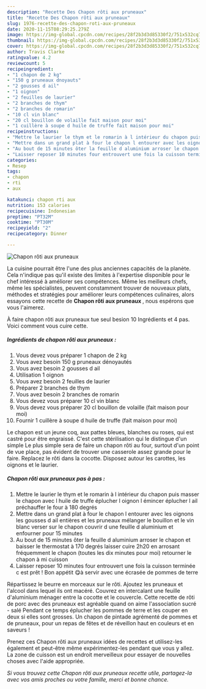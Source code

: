 ```yaml
---
description: "Recette Des Chapon rôti aux pruneaux"
title: "Recette Des Chapon rôti aux pruneaux"
slug: 1976-recette-des-chapon-roti-aux-pruneaux
date: 2020-11-15T08:29:25.279Z
image: https://img-global.cpcdn.com/recipes/28f2b3d3d85330f2/751x532cq70/chapon-roti-aux-pruneaux-photo-principale-de-la-recette.jpg
thumbnail: https://img-global.cpcdn.com/recipes/28f2b3d3d85330f2/751x532cq70/chapon-roti-aux-pruneaux-photo-principale-de-la-recette.jpg
cover: https://img-global.cpcdn.com/recipes/28f2b3d3d85330f2/751x532cq70/chapon-roti-aux-pruneaux-photo-principale-de-la-recette.jpg
author: Travis Clarke
ratingvalue: 4.2
reviewcount: 5
recipeingredient:
- "1 chapon de 2 kg"
- "150 g pruneaux dnoyauts"
- "2 gousses d ail"
- "1 oignon"
- "2 feuilles de laurier"
- "2 branches de thym"
- "2 branches de romarin"
- "10 cl vin blanc"
- "20 cl bouillon de volaille fait maison pour moi"
- "1 cuillère à soupe d huile de truffe fait maison pour moi"
recipeinstructions:
- "Mettre le laurier le thym et le romarin à l intérieur du chapon puis masser le chapon avec l huile de truffe éplucher l oignon l émincer éplucher l ail préchauffer le four à 180 degrés"
- "Mettre dans un grand plat à four le chapon l entourer avec les oignons les gousses d ail entières et les pruneaux mélanger le bouillon et le vin blanc verser sur le chapon couvrir d une feuille d aluminium et enfourner pour 15 minutes"
- "Au bout de 15 minutes ôter la feuille d aluminium arroser le chapon et baisser le thermostat à 170 degrés laisser cuire 2h20 en arrosant fréquemment le chapon (toutes les dix minutes pour moi) retourner le chapon à mi cuisson"
- "Laisser reposer 10 minutes four entrouvert une fois la cuisson terminée c est prêt ! Bon appétit 😋à servir avec une écrasée de pommes de terre"
categories:
- Resep
tags:
- chapon
- rti
- aux

katakunci: chapon rti aux 
nutrition: 153 calories
recipecuisine: Indonesian
preptime: "PT32M"
cooktime: "PT30M"
recipeyield: "2"
recipecategory: Dinner

---
```



![Chapon rôti aux pruneaux](https://img-global.cpcdn.com/recipes/28f2b3d3d85330f2/751x532cq70/chapon-roti-aux-pruneaux-photo-principale-de-la-recette.jpg)

La cuisine pourrait être l'une des plus anciennes capacités de la planète. Cela n'indique pas qu'il existe des limites à l'expertise disponible pour le chef intéressé à améliorer ses compétences. Même les meilleurs chefs, même les spécialistes, peuvent constamment trouver de nouveaux plats, méthodes et stratégies pour améliorer leurs compétences culinaires, alors essayons cette recette de <strong> Chapon rôti aux pruneaux </strong>, nous espérons que vous l'aimerez.

<!--inarticleads1-->

À faire chapon rôti aux pruneaux tue seul besion 10 Ingrédients et 4 pas. Voici comment vous cuire cette.

##### Ingrédients de chapon rôti aux pruneaux :

1. Vous devez vous préparer 1 chapon de 2 kg
1. Vous avez besoin 150 g pruneaux dénoyautés
1. Vous avez besoin 2 gousses d ail
1. Utilisation 1 oignon
1. Vous avez besoin 2 feuilles de laurier
1. Préparer 2 branches de thym
1. Vous avez besoin 2 branches de romarin
1. Vous devez vous préparer 10 cl vin blanc
1. Vous devez vous préparer 20 cl bouillon de volaille (fait maison pour moi)
1. Fournir 1 cuillère à soupe d huile de truffe (fait maison pour moi)


Le chapon est un jeune coq, aux pattes bleues, blanches ou roses, qui est castré pour être engraissé. C&#39;est cette stérilisation qui le distingue d&#39;un simple Le plus simple sera de faire un chapon rôti au four, surtout d&#39;un point de vue place, pas évident de trouver une casserole assez grande pour le faire. Replacez le rôti dans la cocotte. Disposez autour les carottes, les oignons et le laurier. 

<!--inarticleads2-->

##### Chapon rôti aux pruneaux pas à pas :

1. Mettre le laurier le thym et le romarin à l intérieur du chapon puis masser le chapon avec l huile de truffe éplucher l oignon l émincer éplucher l ail préchauffer le four à 180 degrés
1. Mettre dans un grand plat à four le chapon l entourer avec les oignons les gousses d ail entières et les pruneaux mélanger le bouillon et le vin blanc verser sur le chapon couvrir d une feuille d aluminium et enfourner pour 15 minutes
1. Au bout de 15 minutes ôter la feuille d aluminium arroser le chapon et baisser le thermostat à 170 degrés laisser cuire 2h20 en arrosant fréquemment le chapon (toutes les dix minutes pour moi) retourner le chapon à mi cuisson
1. Laisser reposer 10 minutes four entrouvert une fois la cuisson terminée c est prêt ! Bon appétit 😋à servir avec une écrasée de pommes de terre


Répartissez le beurre en morceaux sur le rôti. Ajoutez les pruneaux et l&#39;alcool dans lequel ils ont macéré. Couvrez en intercalant une feuille d&#39;aluminium ménager entre la cocotte et le couvercle. Cette recette de rôti de porc avec des pruneaux est agréable quand on aime l&#39;association sucré - salé Pendant ce temps éplucher les pommes de terre et les couper en deux si elles sont grosses. Un chapon de pintade agrémenté de pommes et de pruneaux, pour un repas de fêtes et de réveillon haut en couleurs et en saveurs ! 

<!--inarticleads1-->

<p>
Prenez ces Chapon rôti aux pruneaux idées de recettes et utilisez-les également et peut-être même expérimentez-les pendant que vous y allez. La zone de cuisson est un endroit merveilleux pour essayer de nouvelles choses avec l'aide appropriée.
</p>

<p>
<i>Si vous trouvez cette Chapon rôti aux pruneaux recette utile, partagez-la avec vos amis proches ou votre famille, merci et bonne chance.</i>
</p>
